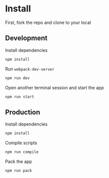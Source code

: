 # Install

First, fork the repo and clone to your local

## Development

Install dependencies

```sh
npm install
```

Run `webpack-dev-server`

```sh
npm run dev
```

Open another terminal session and start the app

```sh
npm run start
```

## Production

Install dependencies

```sh
npm install
```

Compile scripts

```sh
npm run compile
```

Pack the app

```sh
npm run pack
```
